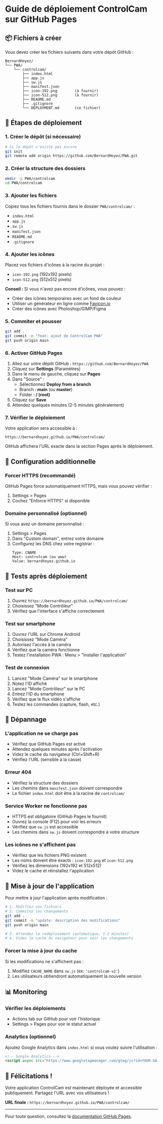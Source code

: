 # Guide de déploiement ControlCam sur GitHub Pages

## 📦 Fichiers à créer

Vous devez créer les fichiers suivants dans votre dépôt GitHub :

```
BernardHoyez/
└── PWA/
    └── controlcam/
        ├── index.html
        ├── app.js
        ├── sw.js
        ├── manifest.json
        ├── icon-192.png        (à fournir)
        ├── icon-512.png        (à fournir)
        ├── README.md
        ├── .gitignore
        └── DEPLOYMENT.md       (ce fichier)
```

## 🎯 Étapes de déploiement

### 1. Créer le dépôt (si nécessaire)

```bash
# Si le dépôt n'existe pas encore
git init
git remote add origin https://github.com/BernardHoyez/PWA.git
```

### 2. Créer la structure des dossiers

```bash
mkdir -p PWA/controlcam
cd PWA/controlcam
```

### 3. Ajouter les fichiers

Copiez tous les fichiers fournis dans le dossier `PWA/controlcam/` :
- `index.html`
- `app.js`
- `sw.js`
- `manifest.json`
- `README.md`
- `.gitignore`

### 4. Ajouter les icônes

Placez vos fichiers d'icônes à la racine du projet :
- `icon-192.png` (192x192 pixels)
- `icon-512.png` (512x512 pixels)

**Conseil :** Si vous n'avez pas encore d'icônes, vous pouvez :
- Créer des icônes temporaires avec un fond de couleur
- Utiliser un générateur en ligne comme [Favicon.io](https://favicon.io/)
- Créer des icônes avec Photoshop/GIMP/Figma

### 5. Commiter et pousser

```bash
git add .
git commit -m "feat: ajout de ControlCam PWA"
git push origin main
```

### 6. Activer GitHub Pages

1. Allez sur votre dépôt GitHub : `https://github.com/BernardHoyez/PWA`
2. Cliquez sur **Settings** (Paramètres)
3. Dans le menu de gauche, cliquez sur **Pages**
4. Dans "Source" :
   - Sélectionnez **Deploy from a branch**
   - Branch : **main** (ou **master**)
   - Folder : **/ (root)**
5. Cliquez sur **Save**
6. Attendez quelques minutes (2-5 minutes généralement)

### 7. Vérifier le déploiement

Votre application sera accessible à :
```
https://bernardhoyez.github.io/PWA/controlcam/
```

GitHub affichera l'URL exacte dans la section Pages après le déploiement.

## 🔧 Configuration additionnelle

### Forcer HTTPS (recommandé)

GitHub Pages force automatiquement HTTPS, mais vous pouvez vérifier :
1. Settings > Pages
2. Cochez "Enforce HTTPS" si disponible

### Domaine personnalisé (optionnel)

Si vous avez un domaine personnalisé :
1. Settings > Pages
2. Dans "Custom domain", entrez votre domaine
3. Configurez les DNS chez votre registrar :
   ```
   Type: CNAME
   Host: controlcam (ou www)
   Value: bernardhoyez.github.io
   ```

## 🧪 Tests après déploiement

### Test sur PC
1. Ouvrez `https://bernardhoyez.github.io/PWA/controlcam/`
2. Choisissez "Mode Contrôleur"
3. Vérifiez que l'interface s'affiche correctement

### Test sur smartphone
1. Ouvrez l'URL sur Chrome Android
2. Choisissez "Mode Caméra"
3. Autorisez l'accès à la caméra
4. Vérifiez que la caméra fonctionne
5. Testez l'installation PWA : Menu > "Installer l'application"

### Test de connexion
1. Lancez "Mode Caméra" sur le smartphone
2. Notez l'ID affiché
3. Lancez "Mode Contrôleur" sur le PC
4. Entrez l'ID du smartphone
5. Vérifiez que le flux vidéo s'affiche
6. Testez les commandes (capture, flash, etc.)

## 🐛 Dépannage

### L'application ne se charge pas
- Vérifiez que GitHub Pages est activé
- Attendez quelques minutes après l'activation
- Videz le cache du navigateur (Ctrl+Shift+R)
- Vérifiez l'URL (sensible à la casse)

### Erreur 404
- Vérifiez la structure des dossiers
- Les chemins dans `manifest.json` doivent correspondre
- Le fichier `index.html` doit être à la racine de `controlcam/`

### Service Worker ne fonctionne pas
- HTTPS est obligatoire (GitHub Pages le fournit)
- Ouvrez la console (F12) pour voir les erreurs
- Vérifiez que `sw.js` est accessible
- Les chemins dans `sw.js` doivent correspondre à votre structure

### Les icônes ne s'affichent pas
- Vérifiez que les fichiers PNG existent
- Les noms doivent être exacts : `icon-192.png` et `icon-512.png`
- Vérifiez les dimensions (192x192 et 512x512)
- Videz le cache et réinstallez l'application

## 🔄 Mise à jour de l'application

Pour mettre à jour l'application après modification :

```bash
# 1. Modifiez vos fichiers
# 2. Commitez les changements
git add .
git commit -m "update: description des modifications"
git push origin main

# 3. Attendez le redéploiement (automatique, 1-2 minutes)
# 4. Videz le cache du navigateur pour voir les changements
```

### Forcer la mise à jour du cache

Si les modifications ne s'affichent pas :
1. Modifiez `CACHE_NAME` dans `sw.js` (ex: `'controlcam-v2'`)
2. Les utilisateurs obtiendront automatiquement la nouvelle version

## 📊 Monitoring

### Vérifier les déploiements
- Actions tab sur GitHub pour voir l'historique
- Settings > Pages pour voir le statut actuel

### Analytics (optionnel)
Ajoutez Google Analytics dans `index.html` si vous voulez suivre l'utilisation :
```html
<!-- Google Analytics -->
<script async src="https://www.googletagmanager.com/gtag/js?id=YOUR-GA-ID"></script>
```

## 🎉 Félicitations !

Votre application ControlCam est maintenant déployée et accessible publiquement. Partagez l'URL avec vos utilisateurs !

**URL finale :** `https://bernardhoyez.github.io/PWA/controlcam/`

---

Pour toute question, consultez la [documentation GitHub Pages](https://docs.github.com/en/pages).